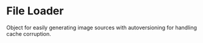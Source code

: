File Loader
=========================

Object for easily generating image sources with autoversioning for handling cache corruption.

